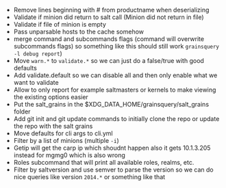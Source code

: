 * Remove lines beginning with # from productname when deserializing
* Validate if minion did return to salt call (Minion did not return in file)
* Validate if file of minion is empty
* Pass unparsable hosts to the cache somehow
* merge command and subcommands flags (command will overwrite subcommands flags)
  so something like this should still work `grainsquery -l debug report`)
* Move `warn.*` to `validate.*` so we can just do a false/true with good
  defaults
* Add validate.default so we can disable all and then only enable what we want
  to validate
* Allow to only report for example saltmasters or kernels to make viewing the
  existing options easier
* Put the salt_grains in the $XDG_DATA_HOME/grainsquery/salt_grains folder
* Add git init and git update commands to initially clone the repo or update the
  repo with the salt grains
* Move defaults for cli args to cli.yml
* Filter by a list of minions (multiple `-i`)
* Getip will get the carp ip which shoudnt happen also it gets 10.1.3.205
  instead for mgmg0 which is also wrong
* Roles subcommand that will print all available roles, realms, etc.
* Filter by saltversion and use semver to parse the version so we can do nice
  queries like version `2014.*` or something like that
